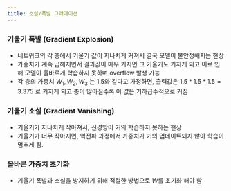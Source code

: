```yaml
---
title: 소실/폭발 그라데이션
---
```

### 기울기 폭발 (Gradient Explosion)

- 네트워크의 각 층에서 기울기 값이 지나치게 커져서 결국 모델이 불안정해지는 현상
- 가중치가 계속 곱해지면서 결과값이 매우 커지면 그 기울기도 커지게 되고 이로 인해 모델이 올바르게 학습하지 못하며 overflow 발생 가능
- 각 층의 가중치  $W_1, W_2, W_3$ 는 $1.5$와 같다고 가정하면, 출력값은  $1.5*1.5*1.5  = 3.375$ 로 커지게 되고 층이 많아질수록 이 값은 기하급수적으로 커짐

### 기울기 소실 (Gradient Vanishing)

- 기울기가 지나치게 작아져서, 신경망이 거의 학습하지 못하는 현상
- 기울기가 너무 작아지면, 역전파 과정에서 가중치가 거의 업데이트되지 않아 학습이 멈추게 됨.

### 올바른 가중치 초기화

- 기울기 폭발과 소실을 방지하기 위해 적절한 방법으로 $W$를 초기화 해야 함